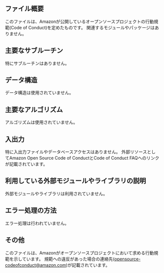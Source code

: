 ## ファイル概要

このファイルは、Amazonが公開しているオープンソースプロジェクトの行動規範(Code of Conduct)を定めたものです。
関連するモジュールやパッケージはありません。

## 主要なサブルーチン

特にサブルーチンはありません。

## データ構造

データ構造は使用されていません。

## 主要なアルゴリズム

アルゴリズムは使用されていません。

## 入出力

特に入出力ファイルやデータベースアクセスはありません。
外部リソースとしてAmazon Open Source Code of ConductとCode of Conduct FAQへのリンクが記載されています。

## 利用している外部モジュールやライブラリの説明

外部モジュールやライブラリは利用されていません。

## エラー処理の方法

エラー処理は行われていません。

## その他

このファイルは、Amazonがオープンソースプロジェクトにおいて求める行動規範を示しています。
規範への違反があった場合の連絡先(opensource-codeofconduct@amazon.com)が記載されています。